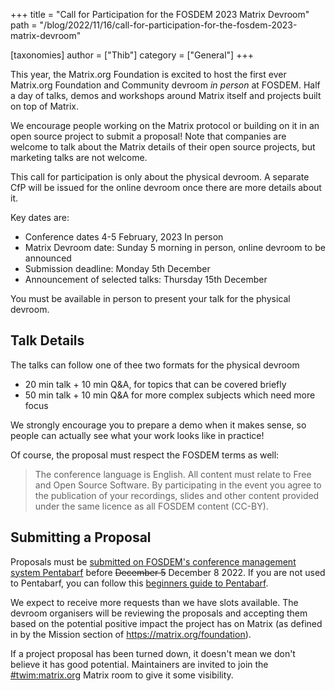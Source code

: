 +++
title = "Call for Participation for the FOSDEM 2023 Matrix Devroom"
path = "/blog/2022/11/16/call-for-participation-for-the-fosdem-2023-matrix-devroom"

[taxonomies]
author = ["Thib"]
category = ["General"]
+++

This year, the Matrix.org Foundation is excited to host the first ever
Matrix.org Foundation and Community devroom _in person_ at FOSDEM. Half a day of
talks, demos and workshops around Matrix itself and projects built on top of
Matrix.

We encourage people working on the Matrix protocol or building on it in an open
source project to submit a proposal! Note that companies are welcome to talk
about the Matrix details of their open source projects, but marketing talks are
not welcome.

This call for participation is only about the physical devroom. A separate CfP
will be issued for the online devroom once there are more details about it.

Key dates are:

- Conference dates 4-5 February, 2023 In person
- Matrix Devroom date: Sunday 5 morning in person, online devroom to be
  announced
- Submission deadline: Monday 5th December
- Announcement of selected talks: Thursday 15th December 

You must be available in person to present your talk for the physical devroom.

## Talk Details

The talks can follow one of thee two formats for the physical devroom

* 20 min talk + 10 min Q&A, for topics that can be covered briefly
* 50 min talk + 10 min Q&A for more complex subjects which need more focus

We strongly encourage you to prepare a demo when it makes sense, so people can 
actually see what your work looks like in practice!

Of course, the proposal must respect the FOSDEM terms as well:

> The conference language is English. All content must relate to Free and Open
  Source Software. By participating in the event you agree to the publication of
  your recordings, slides and other content provided under the same licence as
  all FOSDEM content (CC-BY).

## Submitting a Proposal

Proposals must be [submitted on FOSDEM's conference management system Pentabarf](https://penta.fosdem.org/submission/FOSDEM23)
before ~~December 5~~ December 8 2022. If you are not used to Pentabarf, you can
follow this [beginners guide to Pentabarf](https://eyskens.me/beginners-guide-to-pentabarf/).

We expect to receive more requests than we have slots available. The devroom
organisers will be reviewing the proposals and accepting them based on the
potential positive impact the project has on Matrix (as defined in by the
Mission section of https://matrix.org/foundation).

If a project proposal has been turned down, it doesn't mean we don't believe it
has good potential. Maintainers are invited to join the [#twim:matrix.org](https://matrix.to/#/#twim:matrix.org)
Matrix room to give it some visibility.
